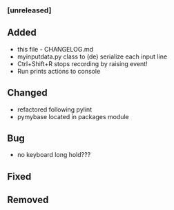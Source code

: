 ### [unreleased]
## Added
- this file - CHANGELOG.md
- myinputdata.py class to (de) serialize each input line
- Ctrl+Shift+R stops recording by raising event!
- Run prints actions to console
## Changed
- refactored following pylint
- pymybase located in packages module
## Bug
- no keyboard long hold???
## Fixed
## Removed